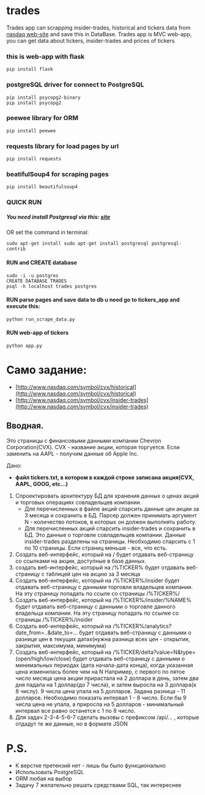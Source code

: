 # trades
Trades app can scrapping insider-trades, historical and tickers data from [nasdaq web-site](http://www.nasdaq.com/symbols) and save this in DataBase.
Trades app is MVC web-app, you can get data about tickers, insider-trades and prices of tickers

### this is web-app with flask
```
pip install flask
```

### postgreSQL driver for connect to PostgreSQL
```
pip install psycopg2-binary
pip install psycopg2
```
### peewee library for ORM 
```
pip install peewee
```
### requests library for load pages by url
```
pip install requests
```
### beatifulSoup4 for scraping pages
```
pip install beautifulsoup4
```
### QUICK RUN
##### You need install Postgresql via this: [site](https://www.digitalocean.com/community/tutorials/postgresql-ubuntu-16-04-ru)
OR set the command in terminal:
```
sudo apt-get install sudo apt-get install postgresql postgresql-contrib
```
#### RUN and CREATE database
```
sudo -i -u postgres
CREATE DATABASE TRADES
psql -h localhost trades postgres
```
#### RUN parse pages and save data to db u need go to tickers_app and execute this:
``` 
python run_scrape_data.py
```
#### RUN web-app of tickers
```
python app.py
```

# Само задание: 
- [http://www.nasdaq.com/symbol/cvx/historical](http://www.nasdaq.com/symbol/cvx/historical)
- [http://www.nasdaq.com/symbol/cvx/insider-trades](http://www.nasdaq.com/symbol/cvx/insider-trades)

## Вводная.
 Это страницы с финансовыми данными компании Chevron Corporation(CVX). CVX - название акции, которая торгуется. Если заменить на AAPL  - получим данные об Apple Inc.

Дано:
- **файл tickers.txt, в котором в каждой строке записана акция(CVX, AAPL, GOOG, etc...)**
1. Спроектировать архитектуру БД для хранения данных о ценах акций и торговых операциях совладельцев компании.
    * Для перечисленных в файле акций спарсить данные цен акции за 3 месяца и сохранить в БД. Парсер должен принимать аргумент N - количество потоков, в которых он должен выполнять работу.
    * Для перечисленных акций спарсить insider-trades и сохранить в БД. Это данные о торговле совладельцев компании. Данные insider-trades разделены на страницы. Необходимо спарсить с 1 по 10 страницы. Если страниц меньше - все, что есть.
2. Создать веб-интерфейс, который на / будет отдавать веб-страницу со ссылками на акции, доступные в базе данных.
3. создать веб-интерфейс, который на /%TICKER% будет отдавать веб-страницу с таблицей цен на акцию за 3 месяца
4. Создать веб-интерфейс, который на /%TICKER%/insider будет отдавать веб-страницу с данными торговли владельцев компании. На эту страницу попадать по ссыле со страницы /%TICKER%/
5. Создать веб-интерфейс, который на /%TICKER%/insider/%NAME% будет отдавать веб-страницу с данными о торговле данного владельца компании. На эту страницу попадать по ссылке со страницы /%TICKER%/insider
6. Создать веб-интерфейс, который на /%TICKER%/analytics?date_from=..&date_to=... будет отдавать веб-страницу с данными о разнице цен в текущих датах(нужна разница всех цен - открытия, закрытия, максимума, минимума)
7. Создать веб-интерфейс, который на /%TICKER/delta?value=N&type=(open/high/low/close) будет отдавать веб-страницу с данными о минимальных периодах (дата начала-дата конца), когда указанная цена изменилась более чем на N
Например, с первого по пятое число месяца цена акции прирастала на 2 доллара в день, затем два дня падала на 1 доллар(до 7 числа), и затем выросла на 3 доллара(к 8 числу). 9 числа цена упала на 5 долларов.
Задана разница - 11 долларов. Необходимо показать интервал 1 - 8 число.
Если бы 9 числа цена не упала, а приросла на 5 долларов - минимальный интервал все равно останется с 1 по 8 число.
8.  Для задач 2-3-4-5-6-7 сделать вызовы с префиксом /api/... , которые отдадут те же данные, но в формате JSON

# **P.S.**
-	К верстке претензий нет - лишь бы было функционально
-	Использовать PostgreSQL
-	ORM любая на выбор
- Задачу 7 желательно решать средствами SQL, так интереснее
